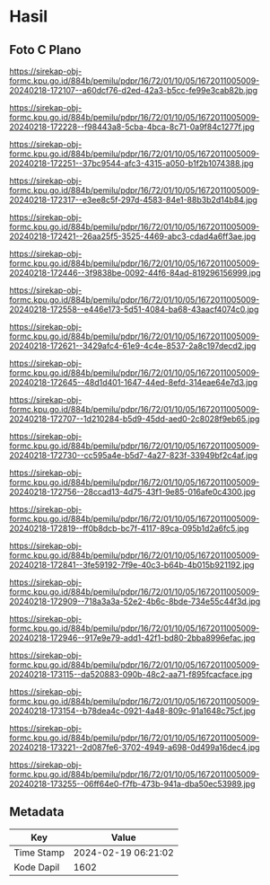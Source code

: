 # Hasil

## Foto C Plano

https://sirekap-obj-formc.kpu.go.id/884b/pemilu/pdpr/16/72/01/10/05/1672011005009-20240218-172107--a60dcf76-d2ed-42a3-b5cc-fe99e3cab82b.jpg

https://sirekap-obj-formc.kpu.go.id/884b/pemilu/pdpr/16/72/01/10/05/1672011005009-20240218-172228--f98443a8-5cba-4bca-8c71-0a9f84c1277f.jpg

https://sirekap-obj-formc.kpu.go.id/884b/pemilu/pdpr/16/72/01/10/05/1672011005009-20240218-172251--37bc9544-afc3-4315-a050-b1f2b1074388.jpg

https://sirekap-obj-formc.kpu.go.id/884b/pemilu/pdpr/16/72/01/10/05/1672011005009-20240218-172317--e3ee8c5f-297d-4583-84e1-88b3b2d14b84.jpg

https://sirekap-obj-formc.kpu.go.id/884b/pemilu/pdpr/16/72/01/10/05/1672011005009-20240218-172421--26aa25f5-3525-4469-abc3-cdad4a6ff3ae.jpg

https://sirekap-obj-formc.kpu.go.id/884b/pemilu/pdpr/16/72/01/10/05/1672011005009-20240218-172446--3f9838be-0092-44f6-84ad-819296156999.jpg

https://sirekap-obj-formc.kpu.go.id/884b/pemilu/pdpr/16/72/01/10/05/1672011005009-20240218-172558--e446e173-5d51-4084-ba68-43aacf4074c0.jpg

https://sirekap-obj-formc.kpu.go.id/884b/pemilu/pdpr/16/72/01/10/05/1672011005009-20240218-172621--3429afc4-61e9-4c4e-8537-2a8c197decd2.jpg

https://sirekap-obj-formc.kpu.go.id/884b/pemilu/pdpr/16/72/01/10/05/1672011005009-20240218-172645--48d1d401-1647-44ed-8efd-314eae64e7d3.jpg

https://sirekap-obj-formc.kpu.go.id/884b/pemilu/pdpr/16/72/01/10/05/1672011005009-20240218-172707--1d210284-b5d9-45dd-aed0-2c8028f9eb65.jpg

https://sirekap-obj-formc.kpu.go.id/884b/pemilu/pdpr/16/72/01/10/05/1672011005009-20240218-172730--cc595a4e-b5d7-4a27-823f-33949bf2c4af.jpg

https://sirekap-obj-formc.kpu.go.id/884b/pemilu/pdpr/16/72/01/10/05/1672011005009-20240218-172756--28ccad13-4d75-43f1-9e85-016afe0c4300.jpg

https://sirekap-obj-formc.kpu.go.id/884b/pemilu/pdpr/16/72/01/10/05/1672011005009-20240218-172819--ff0b8dcb-bc7f-4117-89ca-095b1d2a6fc5.jpg

https://sirekap-obj-formc.kpu.go.id/884b/pemilu/pdpr/16/72/01/10/05/1672011005009-20240218-172841--3fe59192-7f9e-40c3-b64b-4b015b921192.jpg

https://sirekap-obj-formc.kpu.go.id/884b/pemilu/pdpr/16/72/01/10/05/1672011005009-20240218-172909--718a3a3a-52e2-4b6c-8bde-734e55c44f3d.jpg

https://sirekap-obj-formc.kpu.go.id/884b/pemilu/pdpr/16/72/01/10/05/1672011005009-20240218-172946--917e9e79-add1-42f1-bd80-2bba8996efac.jpg

https://sirekap-obj-formc.kpu.go.id/884b/pemilu/pdpr/16/72/01/10/05/1672011005009-20240218-173115--da520883-090b-48c2-aa71-f895fcacface.jpg

https://sirekap-obj-formc.kpu.go.id/884b/pemilu/pdpr/16/72/01/10/05/1672011005009-20240218-173154--b78dea4c-0921-4a48-809c-91a1648c75cf.jpg

https://sirekap-obj-formc.kpu.go.id/884b/pemilu/pdpr/16/72/01/10/05/1672011005009-20240218-173221--2d087fe6-3702-4949-a698-0d499a16dec4.jpg

https://sirekap-obj-formc.kpu.go.id/884b/pemilu/pdpr/16/72/01/10/05/1672011005009-20240218-173255--06ff64e0-f7fb-473b-941a-dba50ec53989.jpg


## Metadata

| Key        | Value               |
| ---------- | ------------------- |
| Time Stamp | 2024-02-19 06:21:02 |
| Kode Dapil | 1602                |



